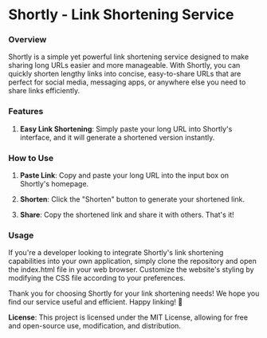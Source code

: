 # Shortly - Link Shortening Service

### Overview

Shortly is a simple yet powerful link shortening service designed to make sharing long URLs easier and more manageable. With Shortly, you can quickly shorten lengthy links into concise, easy-to-share URLs that are perfect for social media, messaging apps, or anywhere else you need to share links efficiently.

### Features

1. **Easy Link Shortening**: Simply paste your long URL into Shortly's interface, and it will generate a shortened version instantly.
 
### How to Use

1. **Paste Link**: Copy and paste your long URL into the input box on Shortly's homepage.

2. **Shorten**: Click the "Shorten" button to generate your shortened link.

3. **Share**: Copy the shortened link and share it with others. That's it!

### Usage

If you're a developer looking to integrate Shortly's link shortening capabilities into your own application, simply clone the repository and open the index.html file in your web browser. Customize the website's styling by modifying the CSS file according to your preferences.

Thank you for choosing Shortly for your link shortening needs! We hope you find our service useful and efficient. Happy linking! 🚀

**License**: This project is licensed under the MIT License, allowing for free and open-source use, modification, and distribution.
